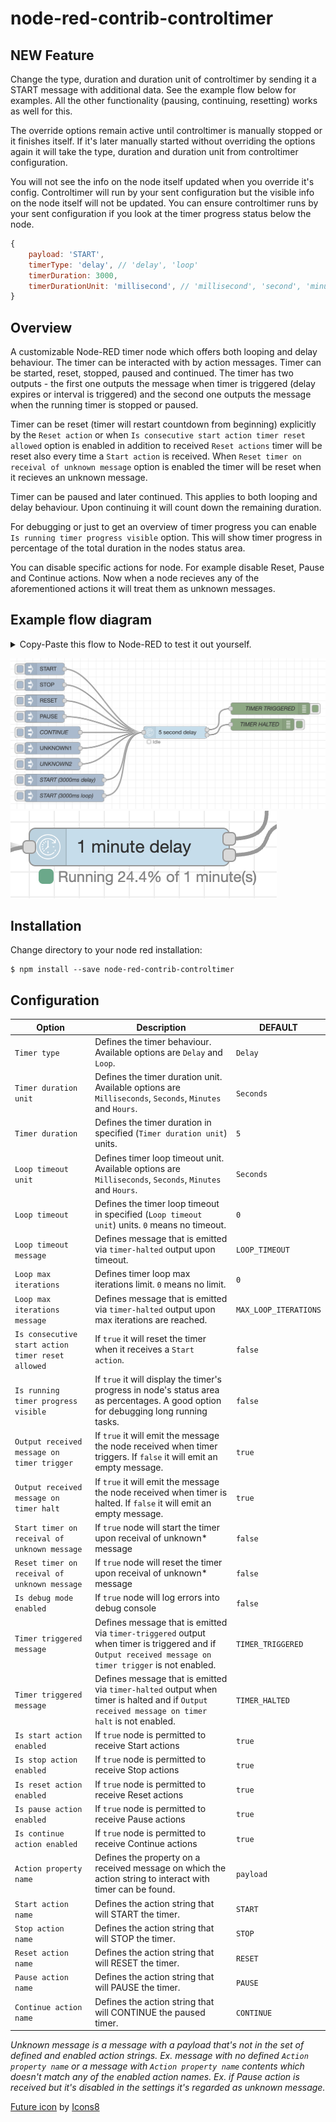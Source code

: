 # node-red-contrib-controltimer

## **NEW Feature**

Change the type, duration and duration unit of controltimer by sending it a START message with additional data. See the example flow below for examples. All the other functionality (pausing, continuing, resetting) works as well for this.

The override options remain active until controltimer is manually stopped or it finishes itself. If it's later manually started without overriding the options again it will take the type, duration and duration unit from controltimer configuration.

You will not see the info on the node itself updated when you override it's config. Controltimer will run by your sent configuration but the visible info on the node itself will not be updated. You can ensure controltimer runs by your sent configuration if you look at the timer progress status below the node.

```javascript
{
    payload: 'START',
    timerType: 'delay', // 'delay', 'loop'
    timerDuration: 3000,
    timerDurationUnit: 'millisecond', // 'millisecond', 'second', 'minute', 'hour'
}
```

## Overview

A customizable Node-RED timer node which offers both looping and delay behaviour. The timer can be interacted with by action messages. Timer can be started, reset, stopped, paused and continued. The timer has two outputs - the first one outputs the message when timer is triggered (delay expires or interval is triggered) and the second one outputs the message when the running timer is stopped or paused.

Timer can be reset (timer will restart countdown from beginning) explicitly by the `Reset action` or when `Is consecutive start action timer reset allowed` option is enabled in addition to received `Reset actions` timer will be reset also every time a `Start action` is received. When `Reset timer on receival of unknown message` option is enabled the timer will be reset when it recieves an unknown message.

Timer can be paused and later continued. This applies to both looping and delay behaviour. Upon continuing it will count down the remaining duration.

For debugging or just to get an overview of timer progress you can enable `Is running timer progress visible` option. This will show timer progress in percentage of the total duration in the nodes status area.

You can disable specific actions for node. For example disable Reset, Pause and Continue actions. Now when a node recieves any of the aforementioned actions it will treat them as unknown messages.

## Example flow diagram

<details>
  <summary>Copy-Paste this flow to Node-RED to test it out yourself.</summary>

```json
[
    {
        "id": "afd749500f2d393d",
        "type": "tab",
        "label": "ControlTimer Example",
        "disabled": false,
        "info": ""
    },
    {
        "id": "79276f6f06e96f24",
        "type": "inject",
        "z": "afd749500f2d393d",
        "name": "",
        "props": [
            {
                "p": "payload"
            }
        ],
        "repeat": "",
        "crontab": "",
        "once": false,
        "onceDelay": 0.1,
        "topic": "",
        "payload": "START",
        "payloadType": "str",
        "x": 110,
        "y": 40,
        "wires": [
            [
                "44e6d3eefa84eb4d"
            ]
        ]
    },
    {
        "id": "1ae1e3ee2f5250a6",
        "type": "debug",
        "z": "afd749500f2d393d",
        "name": "TIMER TRIGGERED",
        "active": true,
        "tosidebar": true,
        "console": false,
        "tostatus": false,
        "complete": "true",
        "targetType": "full",
        "statusVal": "",
        "statusType": "auto",
        "x": 680,
        "y": 140,
        "wires": []
    },
    {
        "id": "9711419041494ee9",
        "type": "inject",
        "z": "afd749500f2d393d",
        "name": "",
        "props": [
            {
                "p": "payload"
            }
        ],
        "repeat": "",
        "crontab": "",
        "once": false,
        "onceDelay": 0.1,
        "topic": "",
        "payload": "STOP",
        "payloadType": "str",
        "x": 110,
        "y": 80,
        "wires": [
            [
                "44e6d3eefa84eb4d"
            ]
        ]
    },
    {
        "id": "2db5a47c85a55778",
        "type": "inject",
        "z": "afd749500f2d393d",
        "name": "",
        "props": [
            {
                "p": "payload"
            }
        ],
        "repeat": "",
        "crontab": "",
        "once": false,
        "onceDelay": 0.1,
        "topic": "",
        "payload": "RESET",
        "payloadType": "str",
        "x": 110,
        "y": 120,
        "wires": [
            [
                "44e6d3eefa84eb4d"
            ]
        ]
    },
    {
        "id": "52882ab466bde0a2",
        "type": "inject",
        "z": "afd749500f2d393d",
        "name": "",
        "props": [
            {
                "p": "payload"
            }
        ],
        "repeat": "",
        "crontab": "",
        "once": false,
        "onceDelay": 0.1,
        "topic": "",
        "payload": "PAUSE",
        "payloadType": "str",
        "x": 110,
        "y": 160,
        "wires": [
            [
                "44e6d3eefa84eb4d"
            ]
        ]
    },
    {
        "id": "5acb4a13897dfe33",
        "type": "inject",
        "z": "afd749500f2d393d",
        "name": "CONTINUE",
        "props": [
            {
                "p": "payload"
            }
        ],
        "repeat": "",
        "crontab": "",
        "once": false,
        "onceDelay": 0.1,
        "topic": "",
        "payload": "CONTINUE",
        "payloadType": "str",
        "x": 130,
        "y": 200,
        "wires": [
            [
                "44e6d3eefa84eb4d"
            ]
        ]
    },
    {
        "id": "5c9aea117d0cb988",
        "type": "debug",
        "z": "afd749500f2d393d",
        "name": "TIMER HALTED",
        "active": true,
        "tosidebar": true,
        "console": false,
        "tostatus": false,
        "complete": "true",
        "targetType": "full",
        "statusVal": "",
        "statusType": "auto",
        "x": 660,
        "y": 180,
        "wires": []
    },
    {
        "id": "bbd756d4850041fa",
        "type": "inject",
        "z": "afd749500f2d393d",
        "name": "",
        "props": [
            {
                "p": "payload"
            }
        ],
        "repeat": "",
        "crontab": "",
        "once": false,
        "onceDelay": 0.1,
        "topic": "",
        "payload": "UNKNOWN1",
        "payloadType": "str",
        "x": 130,
        "y": 240,
        "wires": [
            [
                "44e6d3eefa84eb4d"
            ]
        ]
    },
    {
        "id": "76203a31872dca18",
        "type": "inject",
        "z": "afd749500f2d393d",
        "name": "UNKNOWN2",
        "props": [
            {
                "p": "unknown",
                "v": "UNKNOWN2",
                "vt": "str"
            }
        ],
        "repeat": "",
        "crontab": "",
        "once": false,
        "onceDelay": 0.1,
        "topic": "",
        "x": 130,
        "y": 280,
        "wires": [
            [
                "44e6d3eefa84eb4d"
            ]
        ]
    },
    {
        "id": "01f89a1a0cfa1eb2",
        "type": "inject",
        "z": "afd749500f2d393d",
        "name": "START (3000ms delay)",
        "props": [
            {
                "p": "payload"
            },
            {
                "p": "timerType",
                "v": "delay",
                "vt": "str"
            },
            {
                "p": "timerDuration",
                "v": "3000",
                "vt": "num"
            },
            {
                "p": "timerDurationUnit",
                "v": "millisecond",
                "vt": "str"
            }
        ],
        "repeat": "",
        "crontab": "",
        "once": false,
        "onceDelay": 0.1,
        "topic": "",
        "payload": "START",
        "payloadType": "str",
        "x": 160,
        "y": 320,
        "wires": [
            [
                "44e6d3eefa84eb4d"
            ]
        ]
    },
    {
        "id": "c96f33f73a45a2a0",
        "type": "inject",
        "z": "afd749500f2d393d",
        "name": "START (3000ms loop)",
        "props": [
            {
                "p": "payload"
            },
            {
                "p": "timerType",
                "v": "loop",
                "vt": "str"
            },
            {
                "p": "timerDuration",
                "v": "3000",
                "vt": "num"
            },
            {
                "p": "timerDurationUnit",
                "v": "millisecond",
                "vt": "str"
            }
        ],
        "repeat": "",
        "crontab": "",
        "once": false,
        "onceDelay": 0.1,
        "topic": "",
        "payload": "START",
        "payloadType": "str",
        "x": 160,
        "y": 360,
        "wires": [
            [
                "44e6d3eefa84eb4d"
            ]
        ]
    },
    {
        "id": "44e6d3eefa84eb4d",
        "type": "controltimer",
        "z": "afd749500f2d393d",
        "name": "",
        "timerType": "delay",
        "timerDurationUnit": "second",
        "timerDurationType": "num",
        "timerDuration": 5,
        "timerLoopTimeoutUnit": "second",
        "timerLoopTimeoutType": "num",
        "timerLoopTimeout": 0,
        "loopTimeoutMessageType": "str",
        "loopTimeoutMessage": "LOOP_TIMEOUT",
        "timerMaxLoopIterationsType": "num",
        "timerMaxLoopIterations": 0,
        "loopMaxIterationsMessageType": "str",
        "loopMaxIterationsMessage": "MAX_LOOP_ITERATIONS",
        "isRunningTimerProgressVisible": true,
        "outputReceivedMessageOnTimerTrigger": true,
        "outputReceivedMessageOnTimerHalt": false,
        "startTimerOnReceivalOfUnknownMessage": false,
        "resetTimerOnReceivalOfUnknownMessage": false,
        "resetTimerOnReceivalOfStartAction": false,
        "continueTimerOnReceivalOfStartAction": false,
        "isDebugModeEnabled": false,
        "timerTriggeredMessageType": "str",
        "timerTriggeredMessage": "TIMER_TRIGGERED",
        "timerHaltedMessageType": "str",
        "timerHaltedMessage": "TIMER_HALTED",
        "isStartActionEnabled": true,
        "isStopActionEnabled": true,
        "isResetActionEnabled": true,
        "isPauseActionEnabled": true,
        "isContinueActionEnabled": true,
        "actionPropertyNameType": "str",
        "actionPropertyName": "payload",
        "startActionNameType": "str",
        "startActionName": "START",
        "stopActionNameType": "str",
        "stopActionName": "STOP",
        "resetActionNameType": "str",
        "resetActionName": "RESET",
        "pauseActionNameType": "str",
        "pauseActionName": "PAUSE",
        "continueActionNameType": "str",
        "continueActionName": "CONTINUE",
        "x": 440,
        "y": 200,
        "wires": [
            [
                "1ae1e3ee2f5250a6"
            ],
            [
                "5c9aea117d0cb988"
            ]
        ]
    }
]
```

</details>

![controltimer example flow](img/example-flow.png?raw=true)
![controltimer example progress](img/example-progress.png?raw=true)

## Installation

Change directory to your node red installation:

    $ npm install --save node-red-contrib-controltimer

## Configuration

| Option                                            | Description                                                                                                                                            | DEFAULT               |
| ------------------------------------------------- | ------------------------------------------------------------------------------------------------------------------------------------------------------ | --------------------- |
| `Timer type`                                      | Defines the timer behaviour. Available options are `Delay` and `Loop`.                                                                                 | `Delay`               |
| `Timer duration unit`                             | Defines the timer duration unit. Available options are `Milliseconds`, `Seconds`, `Minutes` and `Hours`.                                               | `Seconds`             |
| `Timer duration`                                  | Defines the timer duration in specified (`Timer duration unit`) units.                                                                                 | `5`                   |
| `Loop timeout unit`                               | Defines timer loop timeout unit. Available options are `Milliseconds`, `Seconds`, `Minutes` and `Hours`.                                               | `Seconds`             |
| `Loop timeout`                                    | Defines the timer loop timeout in specified (`Loop timeout unit`) units. `0` means no timeout.                                                         | `0`                   |
| `Loop timeout message`                            | Defines message that is emitted via `timer-halted` output upon timeout.                                                                                | `LOOP_TIMEOUT`        |
| `Loop max iterations`                             | Defines timer loop max iterations limit. `0` means no limit.                                                                                           | `0`                   |
| `Loop max iterations message`                     | Defines message that is emitted via `timer-halted` output upon max iterations are reached.                                                             | `MAX_LOOP_ITERATIONS` |
| `Is consecutive start action timer reset allowed` | If `true` it will reset the timer when it receives a `Start action`.                                                                                   | `false`               |
| `Is running timer progress visible`               | If `true` it will display the timer's progress in node's status area as percentages. A good option for debugging long running tasks.                   | `false`               |
| `Output received message on timer trigger`        | If `true` it will emit the message the node received when timer triggers. If `false` it will emit an empty message.                                    | `true`                |
| `Output received message on timer halt`           | If `true` it will emit the message the node received when timer is halted. If `false` it will emit an empty message.                                   | `true`                |
| `Start timer on receival of unknown message`      | If `true` node will start the timer upon receival of unknown\* message                                                                                 | `false`               |
| `Reset timer on receival of unknown message`      | If `true` node will reset the timer upon receival of unknown\* message                                                                                 | `false`               |
| `Is debug mode enabled`                           | If `true` node will log errors into debug console                                                                                                      | `false`               |
| `Timer triggered message`                         | Defines message that is emitted via `timer-triggered` output when timer is triggered and if `Output received message on timer trigger` is not enabled. | `TIMER_TRIGGERED`     |
| `Timer triggered message`                         | Defines message that is emitted via `timer-halted` output when timer is halted and if `Output received message on timer halt` is not enabled.          | `TIMER_HALTED`        |
| `Is start action enabled`                         | If `true` node is permitted to receive Start actions                                                                                                   | `true`                |
| `Is stop action enabled`                          | If `true` node is permitted to receive Stop actions                                                                                                    | `true`                |
| `Is reset action enabled`                         | If `true` node is permitted to receive Reset actions                                                                                                   | `true`                |
| `Is pause action enabled`                         | If `true` node is permitted to receive Pause actions                                                                                                   | `true`                |
| `Is continue action enabled`                      | If `true` node is permitted to receive Continue actions                                                                                                | `true`                |
| `Action property name`                            | Defines the property on a received message on which the action string to interact with timer can be found.                                             | `payload`             |
| `Start action name`                               | Defines the action string that will START the timer.                                                                                                   | `START`               |
| `Stop action name`                                | Defines the action string that will STOP the timer.                                                                                                    | `STOP`                |
| `Reset action name`                               | Defines the action string that will RESET the timer.                                                                                                   | `RESET`               |
| `Pause action name`                               | Defines the action string that will PAUSE the timer.                                                                                                   | `PAUSE`               |
| `Continue action name`                            | Defines the action string that will CONTINUE the paused timer.                                                                                         | `CONTINUE`            |

*Unknown message is a message with a payload that's not in the set of defined and enabled action strings. Ex. message with no defined `Action property name` or a message with `Action property name` contents which doesn't match any of the enabled action names. Ex. if Pause action is received but it's disabled in the settings it's regarded as unknown message.*

<a target="_blank" href="https://icons8.com/icons/set/future">Future icon</a> by <a target="_blank" href="https://icons8.com">Icons8</a>
